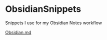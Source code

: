 # ObsidianSnippets
Snippets I use for my Obsidian Notes workflow

[Obsidian.md](https://obsidian.md/)


